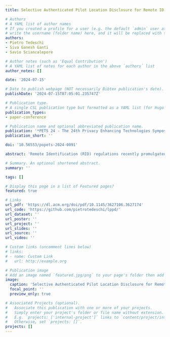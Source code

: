 ```yaml
---
title: Selective Authenticated Pilot Location Disclosure for Remote ID-enabled Drones

# Authors
# A YAML list of author names
# If you created a profile for a user (e.g. the default `admin` user at `content/authors/admin/`), 
# write the username (folder name) here, and it will be replaced with their full name and linked to their profile.
authors:
- Pietro Tedeschi
- Siva Ganesh Ganti
- Savio Sciancalepore

# Author notes (such as 'Equal Contribution')
# A YAML list of notes for each author in the above `authors` list
author_notes: []

date: '2024-07-15'

# Date to publish webpage (NOT necessarily Bibtex publication's date).
publishDate: '2024-07-15T07:05:01.235747Z'

# Publication type.
# A single CSL publication type but formatted as a YAML list (for Hugo requirements).
publication_types:
- paper-conference

# Publication name and optional abbreviated publication name.
publication: '*PETS 24 - The 24th Privacy Enhancing Technologies Symposium*'
publication_short: ''

doi: '10.56553/popets-2024-0091'

abstract: 'Remote Identification (RID) regulations recently promulgated worldwide are forcing commercial drones to broadcast wirelessly the location of the pilot in plaintext. However, in many real-world use cases, the plaintext availability of such information leads to privacy issues, allowing the extraction of sensitive information about the pilot and confidential details about the drone's business. To address this issue, this paper proposes SNELL, a RID-compliant solution for selective authenticated pilot location disclosure. Using SNELL, a drone can disclose RID messages providing encrypted information about the pilot's location. At the same time, thanks to the smart integration of Ciphertext-Policy Attribute-Based Encryption (CP-ABE) techniques, the data about the pilot location can be decrypted only by receivers with a set of attributes satisfying an access control policy chosen by the drone at run-time. Thanks to an extensive experimental assessment carried out on a real medium-end drone (Lumenier QAV-R) and a constrained chip (ESP32), we demonstrate that SNELL can fulfil all the requirements imposed by RID and relevant standardization authorities in terms of pilot location update time and message size while also requiring negligible energy toll on RID-compliant drones.'

# Summary. An optional shortened abstract.
summary: ''

tags: []

# Display this page in a list of Featured pages?
featured: true

# Links
url_pdf: 'https://dl.acm.org/doi/pdf/10.1145/3627106.3627174'
url_code: 'https://github.com/pietrotedeschi/lppd/'
url_dataset: ''
url_poster: ''
url_project: ''
url_slides: ''
url_source: ''
url_video: ''

# Custom links (uncomment lines below)
# links:
# - name: Custom Link
#   url: http://example.org

# Publication image
# Add an image named `featured.jpg/png` to your page's folder then add a caption below.
image:
  caption: 'Selective Authenticated Pilot Location Disclosure for Remote ID-enabled Drones'
  focal_point: ''
  preview_only: true

# Associated Projects (optional).
#   Associate this publication with one or more of your projects.
#   Simply enter your project's folder or file name without extension.
#   E.g. `projects: ['internal-project']` links to `content/project/internal-project/index.md`.
#   Otherwise, set `projects: []`.
projects: []
---
```

